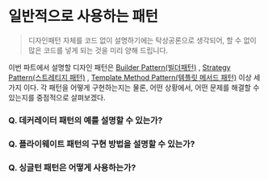 # 일반적으로 사용하는 패턴
>디자인패턴 자체를 코드 없이 설명하기에는 탁상공론으로 생각되어, 할 수 없이 많은 코드를 넣게 되는 것을 미리 양해 드립니다.

이번 파트에서 설명할 디자인 패턴은 [Builder Pattern(빌더패턴)](#q-빌더-패턴은-얼마나-유용한가)
, [Strategy Pattern(스트레티지 패턴)](#q-스트레티지-패턴의-예를-보여줄-수-있는가)
, [Template Method Pattern(템플릿 메서드 패턴)](#q-템플릿-메서드-패턴은-어떻게-사용하는가)
이상 세 가지 이다. 각 패턴을 어떻게 구현하는지는 물론, 어떤 상황에서, 어떤 문제를 해결할 수 있는지를 중점적으로 살펴보겠다.

### Q. 데커레이터 패턴의 예를 설명할 수 있는가?

### Q. 플라이웨이트 패턴의 구현 방법을 설명할 수 있는가?

### Q. 싱글턴 패턴은 어떻게 사용하는가?
